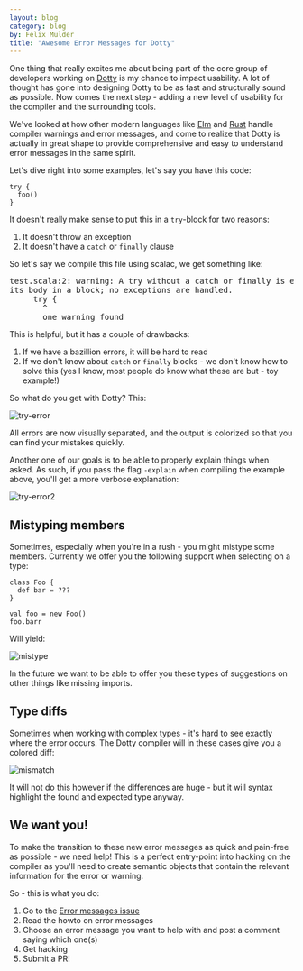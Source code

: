 ```yaml
---
layout: blog
category: blog
by: Felix Mulder
title: "Awesome Error Messages for Dotty"
---
```


One thing that really excites me about being part of the core group of
developers working on [Dotty](http://dotty.epfl.ch/) is my chance to
impact usability. A lot of thought has gone into designing Dotty to be as fast
and structurally sound as possible.  Now comes the next step - adding a new
level of usability for the compiler and the surrounding tools.

We've looked at how other modern languages like
[Elm](http://elm-lang.org/blog/compiler-errors-for-humans) and
[Rust](https://blog.rust-lang.org/2016/08/10/Shape-of-errors-to-come.html)
handle compiler warnings and error messages, and come to realize that Dotty is
actually in great shape to provide comprehensive and easy to understand error
messages in the same spirit.

Let's dive right into some examples, let's say you have this code:

    try {
      foo()
    }

It doesn't really make sense to put this in a `try`-block for two reasons:

1. It doesn't throw an exception
2. It doesn't have a `catch` or `finally` clause

So let's say we compile this file using scalac, we get something like:

<pre>
test.scala:2: warning: A try without a catch or finally is equivalent to putting
its body in a block; no exceptions are handled.
     try {
       ^
       one warning found
</pre>

This is helpful, but it has a couple of drawbacks:

1. If we have a bazillion errors, it will be hard to read
2. If we don't know about `catch` or `finally` blocks - we don't know how to
   solve this (yes I know, most people do know what these are but - toy
   example!)

So what do you get with Dotty? This:

![try-error](http://i.imgur.com/vNE706E.png)

All errors are now visually separated, and the output is colorized so that you
can find your mistakes quickly.

Another one of our goals is to be able to properly explain things when asked.
As such, if you pass the flag `-explain` when compiling the example above,
you'll get a more verbose explanation:

![try-error2](http://i.imgur.com/pNhgsdf.png)

Mistyping members
-----------------
Sometimes, especially when you're in a rush - you might mistype some members.
Currently we offer you the following support when selecting on a type:

    class Foo {
      def bar = ???
    }

    val foo = new Foo()
    foo.barr

Will yield:

![mistype](http://i.imgur.com/iDnpB9O.png)

In the future we want to be able to offer you these types of suggestions on
other things like missing imports.

Type diffs
----------
Sometimes when working with complex types - it's hard to see exactly where the
error occurs. The Dotty compiler will in these cases give you a colored diff:

![mismatch](http://i.imgur.com/vlmwrmD.png)

It will not do this however if the differences are huge - but it will syntax
highlight the found and expected type anyway.

We want you!
------------
To make the transition to these new error messages as quick and pain-free as
possible - we need help! This is a perfect entry-point into hacking on the
compiler as you'll need to create semantic objects that contain the relevant
information for the error or warning.

So - this is what you do:

1. Go to the [Error messages issue](https://github.com/lampepfl/dotty/issues/1589)
2. Read the howto on error messages
3. Choose an error message you want to help with and post a comment saying
   which one(s)
4. Get hacking
5. Submit a PR!
